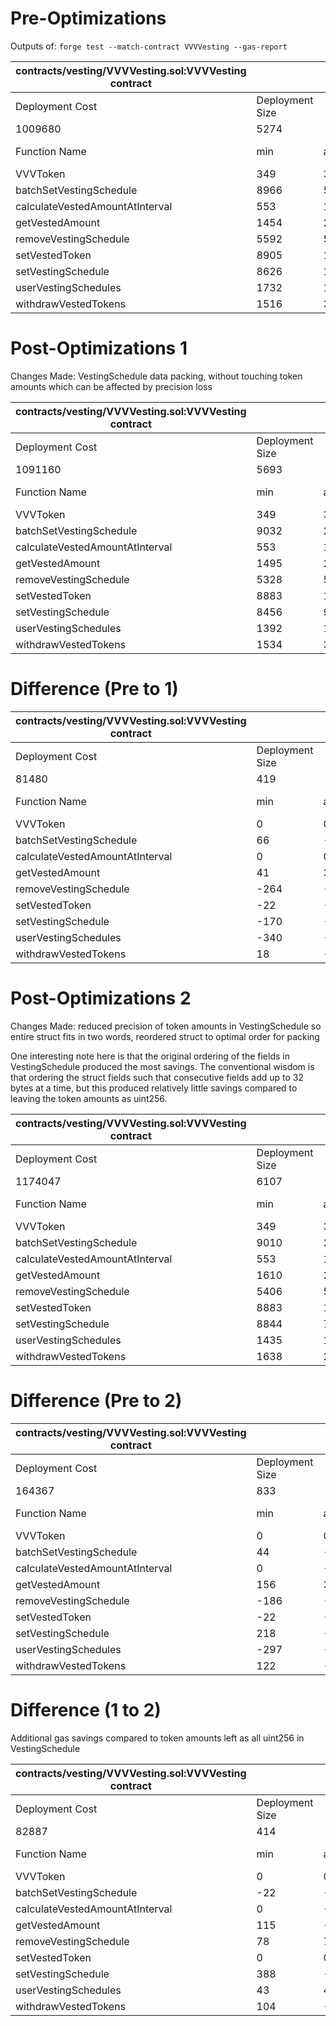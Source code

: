 # Pre-Optimizations
Outputs of: `forge test --match-contract VVVVesting --gas-report`

| contracts/vesting/VVVVesting.sol:VVVVesting contract |                 |        |        |         |         |
|------------------------------------------------------|-----------------|--------|--------|---------|---------|
| Deployment Cost                                      | Deployment Size |        |        |         |         |
| 1009680                                              | 5274            |        |        |         |         |
| Function Name                                        | min             | avg    | median | max     | # calls |
| VVVToken                                             | 349             | 349    | 349    | 349     | 1       |
| batchSetVestingSchedule                              | 8966            | 544967 | 286825 | 1597254 | 4       |
| calculateVestedAmountAtInterval                      | 553             | 1866   | 2178   | 3173    | 7       |
| getVestedAmount                                      | 1454            | 2383   | 2444   | 2540    | 10      |
| removeVestingSchedule                                | 5592            | 5592   | 5592   | 5592    | 2       |
| setVestedToken                                       | 8905            | 12016  | 12025  | 15110   | 4       |
| setVestingSchedule                                   | 8626            | 154976 | 173059 | 173059  | 18      |
| userVestingSchedules                                 | 1732            | 1732   | 1732   | 1732    | 11      |
| withdrawVestedTokens                                 | 1516            | 30233  | 3137   | 65844   | 9       |

# Post-Optimizations 1
Changes Made: VestingSchedule data packing, without touching token amounts which can be affected by precision loss

| contracts/vesting/VVVVesting.sol:VVVVesting contract |                 |        |        |        |         |
|------------------------------------------------------|-----------------|--------|--------|--------|---------|
| Deployment Cost                                      | Deployment Size |        |        |        |         |
| 1091160                                              | 5693            |        |        |        |         |
| Function Name                                        | min             | avg    | median | max    | # calls |
| VVVToken                                             | 349             | 349    | 349    | 349    | 1       |
| batchSetVestingSchedule                              | 9032            | 290187 | 150973 | 849771 | 4       |
| calculateVestedAmountAtInterval                      | 553             | 1866   | 2178   | 3173   | 7       |
| getVestedAmount                                      | 1495            | 2417   | 2480   | 2599   | 10      |
| removeVestingSchedule                                | 5328            | 5328   | 5328   | 5328   | 2       |
| setVestedToken                                       | 8883            | 11994  | 12003  | 15088  | 4       |
| setVestingSchedule                                   | 8456            | 94193  | 104696 | 104696 | 18      |
| userVestingSchedules                                 | 1392            | 1392   | 1392   | 1392   | 11      |
| withdrawVestedTokens                                 | 1534            | 30164  | 3196   | 65658  | 9       |
 
# Difference (Pre to 1)

| contracts/vesting/VVVVesting.sol:VVVVesting contract |                 |        |        |        |         |
|-----------------------------------------------------|-----------------|--------|--------|--------|---------|
| Deployment Cost                                     | Deployment Size |        |        |        |         |
| 81480                                               | 419             |        |        |        |         |
| Function Name                                       | min             | avg    | median | max    | # calls |
| VVVToken                                            | 0               | 0      | 0      | 0      | 0       |
| batchSetVestingSchedule                             | 66              | -254780 | -135852 | -747483 | 0    |
| calculateVestedAmountAtInterval                     | 0               | 0      | 0      | 0      | 0       |
| getVestedAmount                                     | 41              | 34     | 36     | 59     | 0       |
| removeVestingSchedule                               | -264            | -264   | -264   | -264   | 0       |
| setVestedToken                                      | -22             | -22    | -22    | -22    | 0       |
| setVestingSchedule                                  | -170            | -60783 | -68363 | -68363 | 0       |
| userVestingSchedules                                | -340            | -340   | -340   | -340   | 0       |
| withdrawVestedTokens                                | 18              | -69    | 59     | -186   | 0       |

# Post-Optimizations 2
Changes Made: reduced precision of token amounts in VestingSchedule so entire struct fits in two words, reordered struct to optimal order for packing

One interesting note here is that the original ordering of the fields in VestingSchedule produced the most savings. The conventional wisdom is that ordering the struct fields such that consecutive fields add up to 32 bytes at a time, but this produced relatively little savings compared to leaving the token amounts as uint256.

| contracts/vesting/VVVVesting.sol:VVVVesting contract |                 |        |        |        |         |
|------------------------------------------------------|-----------------|--------|--------|--------|---------|
| Deployment Cost                                      | Deployment Size |        |        |        |         |
| 1174047                                              | 6107            |        |        |        |         |
| Function Name                                        | min             | avg    | median | max    | # calls |
| VVVToken                                             | 349             | 349    | 349    | 349    | 1       |
| batchSetVestingSchedule                              | 9010            | 228795 | 147407 | 611357 | 4       |
| calculateVestedAmountAtInterval                      | 553             | 1759   | 1992   | 2987   | 7       |
| getVestedAmount                                      | 1610            | 2416   | 2466   | 2585   | 10      |
| removeVestingSchedule                                | 5406            | 5406   | 5406   | 5406   | 2       |
| setVestedToken                                       | 8883            | 11994  | 12003  | 15088  | 4       |
| setVestingSchedule                                   | 8844            | 74823  | 82875  | 82875  | 18      |
| userVestingSchedules                                 | 1435            | 1435   | 1435   | 1435   | 11      |
| withdrawVestedTokens                                 | 1638            | 21337  | 3212   | 45759  | 9       |

# Difference (Pre to 2)

| contracts/vesting/VVVVesting.sol:VVVVesting contract |                 |        |        |        |         |
|-----------------------------------------------------|-----------------|--------|--------|--------|---------|
| Deployment Cost                                     | Deployment Size |        |        |        |         |
| 164367                                              | 833             |        |        |        |         |
| Function Name                                       | min             | avg    | median | max    | # calls |
| VVVToken                                            | 0               | 0      | 0      | 0      | 0       |
| batchSetVestingSchedule                             | 44              | -316172 | -139418 | -985897 | 0       |
| calculateVestedAmountAtInterval                     | 0               | -107   | -186   | -186   | 0       |
| getVestedAmount                                     | 156             | 33     | 22     | 45     | 0       |
| removeVestingSchedule                               | -186            | -186   | -186   | -186   | 0       |
| setVestedToken                                      | -22             | -22    | -22    | -22    | 0       |
| setVestingSchedule                                  | 218             | -80153 | -90184 | -90184 | 0       |
| userVestingSchedules                                | -297            | -297   | -297   | -297   | 0       |
| withdrawVestedTokens                                | 122             | -8896  | 75     | -20085 | 0       |

# Difference (1 to 2)
Additional gas savings compared to token amounts left as all uint256 in VestingSchedule

| contracts/vesting/VVVVesting.sol:VVVVesting contract |                 |        |        |        |         |
|-----------------------------------------------------|-----------------|--------|--------|--------|---------|
| Deployment Cost                                     | Deployment Size |        |        |        |         |
| 82887                                               | 414             |        |        |        |         |
| Function Name                                       | min             | avg    | median | max    | # calls |
| VVVToken                                            | 0               | 0      | 0      | 0      | 0       |
| batchSetVestingSchedule                             | -22             | -61392 | -3566  | -238414 | 0       |
| calculateVestedAmountAtInterval                     | 0               | -107   | -186   | -186   | 0       |
| getVestedAmount                                     | 115             | -1     | -14    | -14    | 0       |
| removeVestingSchedule                               | 78              | 78     | 78     | 78     | 0       |
| setVestedToken                                      | 0               | 0      | 0      | 0      | 0       |
| setVestingSchedule                                  | 388             | -19370 | -21821 | -21821 | 0       |
| userVestingSchedules                                | 43              | 43     | 43     | 43     | 0       |
| withdrawVestedTokens                                | 104             | -8827  | 16     | -19899 | 0       |